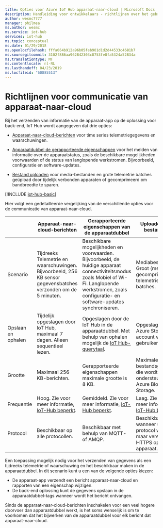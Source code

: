 ```yaml
---
title: Opties voor Azure IoT Hub apparaat-naar-cloud | Microsoft Docs
description: Handleiding voor ontwikkelaars - richtlijnen over het gebruik van apparaat-naar-cloud-berichten, gerapporteerde eigenschappen of bestand uploaden voor cloud-naar-apparaat-berichten.
author: wesmc7777
manager: philmea
ms.author: wesmc
ms.service: iot-hub
services: iot-hub
ms.topic: conceptual
ms.date: 01/29/2018
ms.openlocfilehash: fffa064b912a96b05feb901d1d2d44533c4681b7
ms.sourcegitcommit: 3102f886aa962842303c8753fe8fa5324a52834a
ms.translationtype: MT
ms.contentlocale: nl-NL
ms.lasthandoff: 04/23/2019
ms.locfileid: "60885513"
---
```

# <a name="device-to-cloud-communications-guidance"></a>Richtlijnen voor communicatie van apparaat-naar-cloud

Bij het verzenden van informatie van de apparaat-app op de oplossing voor back-end, IoT Hub wordt aangegeven dat drie opties:

* [Apparaat-naar-cloud-berichten](iot-hub-devguide-messages-d2c.md) voor time series telemetriegegevens en waarschuwingen.

* [Apparaatdubbel de gerapporteerde eigenschappen](iot-hub-devguide-device-twins.md) voor het melden van informatie over de apparaatstatus, zoals de beschikbare mogelijkheden voorwaarden of de status van langlopende werkstromen. Bijvoorbeeld, configuratie en software-updates.

* [Bestand uploaden](iot-hub-devguide-file-upload.md) voor media-bestanden en grote telemetrie batches geüpload door tijdelijk verbonden apparaten of gecomprimeerd om bandbreedte te sparen.

[!INCLUDE [iot-hub-basic](../../includes/iot-hub-basic-partial.md)]

Hier volgt een gedetailleerde vergelijking van de verschillende opties voor de communicatie van apparaat-naar-cloud.

|  | Apparaat-naar-cloud-berichten | Gerapporteerde eigenschappen van de apparaatdubbel | Uploaden van bestanden |
| ---- | ------- | ---------- | ---- |
| Scenario | Tijdreeks Telemetrie en waarschuwingen. Bijvoorbeeld, 256 KB sensor gegevensbatches verzonden om de 5 minuten. | Beschikbare mogelijkheden en voorwaarden. Bijvoorbeeld, de huidige apparaat connectiviteitsmodus zoals Mobiel of Wi-Fi. Langlopende werkstromen, zoals configuratie- en software-updates synchroniseren. | Mediabestanden. Groot (meestal gecomprimeerde) telemetrie batches. |
| Opslaan en ophalen | Tijdelijk opgeslagen door IoT Hub, maximaal 7 dagen. Alleen sequentieel lezen. | Opgeslagen door de IoT Hub in de apparaatdubbel. Met behulp van ophalen mogelijk de [IoT Hub-querytaal](iot-hub-devguide-query-language.md). | Opgeslagen in Azure Storage-account van gebruiker. |
| Grootte | Maximaal 256 KB-berichten. | Gerapporteerde eigenschappen maximale grootte is 8 KB. | Maximale bestandsgrootte die wordt ondersteund door Azure Blob Storage. |
| Frequentie | Hoog. Zie voor meer informatie, [IoT-Hub beperkt](iot-hub-devguide-quotas-throttling.md). | Gemiddeld. Zie voor meer informatie, [IoT-Hub beperkt](iot-hub-devguide-quotas-throttling.md). | Laag. Zie voor meer informatie, [IoT-Hub beperkt](iot-hub-devguide-quotas-throttling.md). |
| Protocol | Beschikbaar op alle protocollen. | Beschikbaar met behulp van MQTT- of AMQP. | Beschikbaar zijn wanneer u elk protocol voor, maar vereist HTTPS op het apparaat. |

Een toepassing mogelijk nodig voor het verzenden van gegevens als een tijdreeks telemetrie of waarschuwing en het beschikbaar maken in de apparaatdubbel. In dit scenario kunt u een van de volgende opties kiezen:

* De apparaat-app verzendt een bericht apparaat-naar-cloud en rapporten van een eigenschap wijzigen.
* De back-end oplossing kunt de gegevens opslaan in de apparaatdubbel-tags wanneer wordt het bericht ontvangen.

Sinds de apparaat-naar-cloud-berichten inschakelen voor een veel hogere doorvoer dan apparaatdubbel werkt, is het soms wenselijk is om te voorkomen dat het bijwerken van de apparaatdubbel voor elk bericht dat apparaat-naar-cloud.